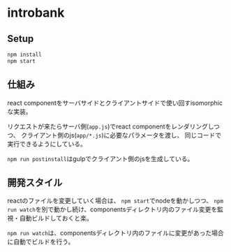 introbank
========

## Setup

```bash
npm install
npm start
```
## 仕組み

react componentをサーバサイドとクライアントサイドで使い回すisomorphicな実装。

リクエストが来たらサーバ側(`app.js`)でreact componentをレンダリングしつつ、
クライアント側のjs(`app/*.js`)に必要なパラメータを渡し、
同じコードで実行できるようにしている。

`npm run postinstall`はgulpでクライアント側のjsを生成している。

## 開発スタイル

reactのファイルを変更していく場合は、
`npm start`でnodeを動かしつつ、
`npm run watch`を別で動かし続け、componentsディレクトリ内のファイル変更を監視・自動ビルドしておくと楽。

`npm run watch`は、componentsディレクトリ内のファイルに変更があった場合に自動でビルドを行う。
